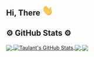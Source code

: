 

## Hi, There <img src="https://raw.githubusercontent.com/ABSphreak/ABSphreak/master/gifs/Hi.gif" width="30px">

## ⚙️ GitHub Stats ⚙️

<a href="https://github.com/taulantxhakli/taulantxhakli">
  <img align="center" src="https://github-readme-stats.vercel.app/api/top-langs/?username=plemeri&hide=java,html,tex&title_color=ffffff&text_color=c9cacc&icon_color=blueviolet&bg_color=1d1f21&langs_count=3" />
</a>
<a href="https://github.com/taulantxhakli/taulantxhakli">
  <img align="center" src="https://github-readme-stats.vercel.app/api?username=plemeri&show_icons=true&line_height=27&count_private=true&title_color=ffffff&text_color=c9cacc&icon_color=blueviolet&bg_color=1d1f21" alt="Taulant's GitHub Stats" />
</a>

<a href="https://github.com/plemeri/UACANet">
  <img align="center" src="https://github-readme-stats.vercel.app/api/pin/?username=plemeri&repo=UACANet&title_color=ffffff&text_color=c9cacc&icon_color=blueviolet&bg_color=1d1f21" />
</a>


<a href="https://github.com/plemeri/InSPyReNet">
  <img align="center" src="https://github-readme-stats.vercel.app/api/pin/?username=plemeri&repo=InSPyReNet&title_color=ffffff&text_color=c9cacc&icon_color=blueviolet&bg_color=1d1f21" />
</a>  

